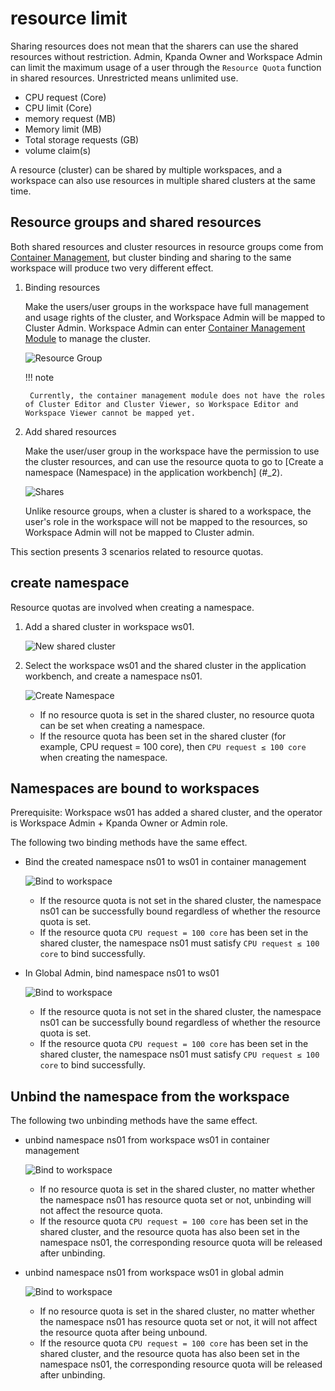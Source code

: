 # resource limit

Sharing resources does not mean that the sharers can use the shared resources without restriction.
Admin, Kpanda Owner and Workspace Admin can limit the maximum usage of a user through the `Resource Quota` function in shared resources.
Unrestricted means unlimited use.

- CPU request (Core)
- CPU limit (Core)
- memory request (MB)
- Memory limit (MB)
- Total storage requests (GB)
- volume claim(s)

A resource (cluster) can be shared by multiple workspaces, and a workspace can also use resources in multiple shared clusters at the same time.

## Resource groups and shared resources

Both shared resources and cluster resources in resource groups come from [Container Management](../../../kpanda/03ProductBrief/WhatisKPanda.md), but cluster binding and sharing to the same workspace will produce two very different effect.

1. Binding resources

    Make the users/user groups in the workspace have full management and usage rights of the cluster, and Workspace Admin will be mapped to Cluster Admin.
    Workspace Admin can enter [Container Management Module](../../../kpanda/07UserGuide/Permissions/PermissionBrief.md) to manage the cluster.

    ![Resource Group](../../images/quota01.png)

    !!! note

        Currently, the container management module does not have the roles of Cluster Editor and Cluster Viewer, so Workspace Editor and Workspace Viewer cannot be mapped yet.

2. Add shared resources

    Make the user/user group in the workspace have the permission to use the cluster resources, and can use the resource quota to go to [Create a namespace (Namespace) in the application workbench] (#_2).

    ![Shares](../../images/quota02.png)

    Unlike resource groups, when a cluster is shared to a workspace, the user's role in the workspace will not be mapped to the resources, so Workspace Admin will not be mapped to Cluster admin.

This section presents 3 scenarios related to resource quotas.

## create namespace

Resource quotas are involved when creating a namespace.

1. Add a shared cluster in workspace ws01.

    ![New shared cluster](../../images/quota03.png)

1. Select the workspace ws01 and the shared cluster in the application workbench, and create a namespace ns01.

    ![Create Namespace](../../images/quota04.png)

    - If no resource quota is set in the shared cluster, no resource quota can be set when creating a namespace.
    - If the resource quota has been set in the shared cluster (for example, CPU request = 100 core), then `CPU request ≤ 100 core` when creating the namespace.

## Namespaces are bound to workspaces

Prerequisite: Workspace ws01 has added a shared cluster, and the operator is Workspace Admin + Kpanda Owner or Admin role.

The following two binding methods have the same effect.

- Bind the created namespace ns01 to ws01 in container management

    ![Bind to workspace](../../images/quota05.png)

    - If the resource quota is not set in the shared cluster, the namespace ns01 can be successfully bound regardless of whether the resource quota is set.
    - If the resource quota `CPU request = 100 core` has been set in the shared cluster, the namespace ns01 must satisfy `CPU request ≤ 100 core` to bind successfully.

- In Global Admin, bind namespace ns01 to ws01

    ![Bind to workspace](../../images/quota06.png)

    - If the resource quota is not set in the shared cluster, the namespace ns01 can be successfully bound regardless of whether the resource quota is set.
    - If the resource quota `CPU request = 100 core` has been set in the shared cluster, the namespace ns01 must satisfy `CPU request ≤ 100 core` to bind successfully.

## Unbind the namespace from the workspace

The following two unbinding methods have the same effect.

- unbind namespace ns01 from workspace ws01 in container management

    ![Bind to workspace](../../images/quota07.png)

    - If no resource quota is set in the shared cluster, no matter whether the namespace ns01 has resource quota set or not, unbinding will not affect the resource quota.
    - If the resource quota `CPU request = 100 core` has been set in the shared cluster, and the resource quota has also been set in the namespace ns01, the corresponding resource quota will be released after unbinding.

- unbind namespace ns01 from workspace ws01 in global admin

    ![Bind to workspace](../../images/quota08.png)

    - If no resource quota is set in the shared cluster, no matter whether the namespace ns01 has resource quota set or not, it will not affect the resource quota after being unbound.
    - If the resource quota `CPU request = 100 core` has been set in the shared cluster, and the resource quota has also been set in the namespace ns01, the corresponding resource quota will be released after unbinding.